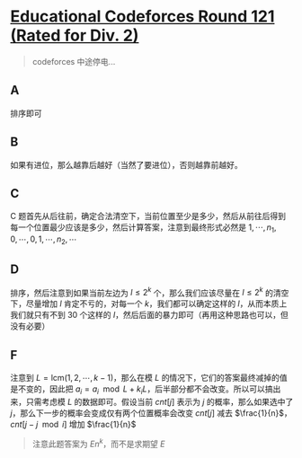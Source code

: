 # [Educational Codeforces Round 121 (Rated for Div. 2)](https://codeforces.com/contest/1626)

> codeforces 中途停电...

## A

排序即可

## B

如果有进位，那么越靠后越好（当然了要进位），否则越靠前越好。

## C

C 题首先从后往前，确定合法清空下，当前位置至少是多少，然后从前往后得到每一个位置最少应该是多少，然后计算答案，注意到最终形式必然是 $1, \cdots, n_1, 0, \cdots, 0, 1, \cdots, n_2, \cdots$

## D

排序，然后注意到如果当前左边为 $l \leq 2^k$ 个，那么我们应该尽量在 $l \leq 2^k$ 的清空下，尽量增加 $l$ 肯定不亏的，对每一个 $k$，我们都可以确定这样的 $l$，从而本质上我们就只有不到 $30$ 个这样的 $l$，然后后面的暴力即可（再用这种思路也可以，但没有必要）

## F

注意到 $L = \text{lcm}(1, 2, \cdots, k - 1)$，那么在模 $L$ 的情况下，它们的答案最终减掉的值是不变的，因此把 $a_i = a_i \mod L + k_i L$，后半部分都不会改变。所以可以搞出来，只需考虑模 $L$ 的数据即可。假设当前 $cnt[j]$ 表示为 $j$ 的概率，那么如果选中了 $j$，那么下一步的概率会变成仅有两个位置概率会改变
$cnt[j]$ 减去 $\frac{1}{n}$，$cnt[j - j \mod i]$ 增加 $\frac{1}{n}$

> 注意此题答案为 $E n^k$，而不是求期望 $E$
